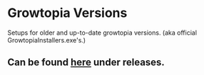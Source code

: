 # Growtopia Versions
Setups for older and up-to-date growtopia versions. (aka official GrowtopiaInstallers.exe's.)
## Can be found [**here**](https://github.com/meminyum/growtopia-versions/releases) under releases.
